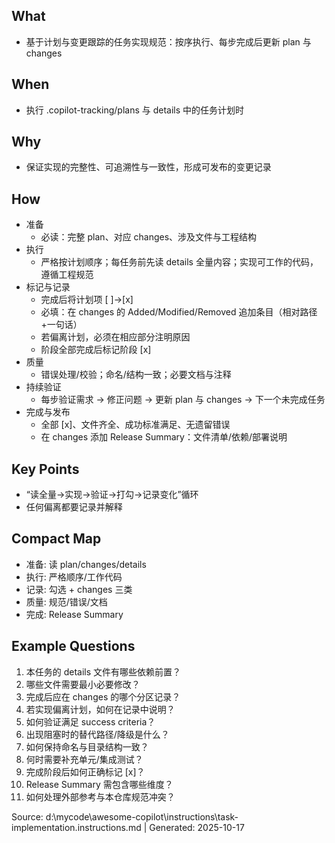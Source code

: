 ## What

- 基于计划与变更跟踪的任务实现规范：按序执行、每步完成后更新 plan 与 changes

## When

- 执行 .copilot-tracking/plans 与 details 中的任务计划时

## Why

- 保证实现的完整性、可追溯性与一致性，形成可发布的变更记录

## How

- 准备
  - 必读：完整 plan、对应 changes、涉及文件与工程结构
- 执行
  - 严格按计划顺序；每任务前先读 details 全量内容；实现可工作的代码，遵循工程规范
- 标记与记录
  - 完成后将计划项 [ ]→[x]
  - 必填：在 changes 的 Added/Modified/Removed 追加条目（相对路径+一句话）
  - 若偏离计划，必须在相应部分注明原因
  - 阶段全部完成后标记阶段 [x]
- 质量
  - 错误处理/校验；命名/结构一致；必要文档与注释
- 持续验证
  - 每步验证需求 → 修正问题 → 更新 plan 与 changes → 下一个未完成任务
- 完成与发布
  - 全部 [x]、文件齐全、成功标准满足、无遗留错误
  - 在 changes 添加 Release Summary：文件清单/依赖/部署说明

## Key Points

- “读全量→实现→验证→打勾→记录变化”循环
- 任何偏离都要记录并解释

## Compact Map

- 准备: 读 plan/changes/details
- 执行: 严格顺序/工作代码
- 记录: 勾选 + changes 三类
- 质量: 规范/错误/文档
- 完成: Release Summary

## Example Questions

1) 本任务的 details 文件有哪些依赖前置？
2) 哪些文件需要最小必要修改？
3) 完成后应在 changes 的哪个分区记录？
4) 若实现偏离计划，如何在记录中说明？
5) 如何验证满足 success criteria？
6) 出现阻塞时的替代路径/降级是什么？
7) 如何保持命名与目录结构一致？
8) 何时需要补充单元/集成测试？
9) 完成阶段后如何正确标记 [x]？
10) Release Summary 需包含哪些维度？
11) 如何处理外部参考与本仓库规范冲突？

Source: d:\mycode\awesome-copilot\instructions\task-implementation.instructions.md | Generated: 2025-10-17
